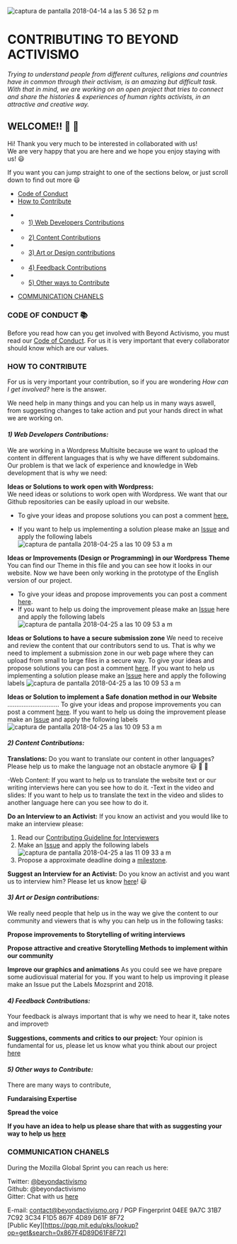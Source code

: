 ![captura de pantalla 2018-04-14 a las 5 36 52 p m](https://user-images.githubusercontent.com/32823481/38769888-7f244cea-400a-11e8-80a7-293dc415c086.png)  

# CONTRIBUTING TO BEYOND ACTIVISMO 

_Trying to understand people from different cultures, religions and countries have in common through their activism, is an amazing but difficult task. With that in mind, we are working on an open project that tries to connect and share the histories & experiences of human rights activists, in an attractive and creative way._

## **WELCOME!!** 🎉 🎉 

Hi! Thank you very much to be interested in collaborated with us!   
We are very happy that you are here and we hope you enjoy staying with us! 😃 

If you want you can jump straight to one of the sections below, or just scroll down to find out more 😃

* [Code of Conduct](#code-of-conduct-)
* [How to Contribute](#how-to-contribute)
- * [1) Web Developers Contributions](#1-web-developers-contributions)
- * [2) Content Contributions](#2-content-contributions)
- * [3) Art or Design contributions](#3-art-or-design-contributions)
- * [4) Feedback Contributions](#4-feedback-contributions)
- * [5) Other ways to Contribute](#5-other-ways-to-contribute)
* [COMMUNICATION CHANELS](#communication-chanels)

### **CODE OF CONDUCT** 📚 

Before you read how can you get involved with Beyond Activismo, you must read our [Code of Conduct](https://github.com/Beyondactivismo/Beyondactivismo/blob/master/CODE_OF_CONDUCT.md). For us it is very important that every collaborator should know which are our values.


### **HOW TO CONTRIBUTE** 

For us is very important your contribution, so if you are wondering _How can I get involved?_ here is the answer. 

We need help in many things and you can help us in many ways aswell, from suggesting changes to take action and put your hands direct in what we are working on. 

#### _**1) Web Developers Contributions:**_  
We are working in a Wordpress Multisite because we want to upload the content in different languages that is why we have different subdomains. Our problem is that we lack of experience and knowledge in Web development that is why we need:

 **Ideas or Solutions to work open with Wordpress:**   
We need ideas or solutions to work open with Wordpress. We want that our Github repositories can be easily upload in our website.  

- To give your ideas and propose solutions you can post a comment [here.](https://github.com/Beyondactivismo/Beyondactivismo/issues/34)

- If you want to help us implementing a solution please make an [Issue](https://github.com/Beyondactivismo/Beyondactivismo/issues/new) and apply the following labels ![captura de pantalla 2018-04-25 a las 10 09 53 a m](https://user-images.githubusercontent.com/32823481/39233522-de0a7658-4870-11e8-8135-c85390d860a7.png)

**Ideas or Improvements (Design or Programming) in our Wordpress Theme**  
You can find our Theme in this file and you can see how it looks in our website. Now we have been only working in the prototype of the English version of our project.   
- To give your ideas and propose improvements you can post a comment [here](https://github.com/Beyondactivismo/Beyondactivismo/issues/37).  
- If you want to help us doing the improvement please make an [Issue](https://github.com/Beyondactivismo/Beyondactivismo/issues/new)  here and apply the following labels ![captura de pantalla 2018-04-25 a las 10 09 53 a m](https://user-images.githubusercontent.com/32823481/39233522-de0a7658-4870-11e8-8135-c85390d860a7.png)

**Ideas or Solutions to have a secure submission zone**
We need to receive and review the content that our contributors send to us. That is why we need to implement a submission zone in our web page where they can upload from small to large files in a secure way. 
To give your ideas and propose solutions you can post a comment [here](https://github.com/Beyondactivismo/Beyondactivismo/issues/36).
If you want to help us implementing a solution please make an [Issue](https://github.com/Beyondactivismo/Beyondactivismo/issues/new)  here and apply the following labels ![captura de pantalla 2018-04-25 a las 10 09 53 a m](https://user-images.githubusercontent.com/32823481/39233522-de0a7658-4870-11e8-8135-c85390d860a7.png)

**Ideas or Solution to implement a Safe donation method in our Website**
.............................
To give your ideas and propose improvements you can post a comment [here](https://github.com/Beyondactivismo/Beyondactivismo/issues/35).
If you want to help us doing the improvement please make an [Issue](https://github.com/Beyondactivismo/Beyondactivismo/issues/new)  and apply the following labels ![captura de pantalla 2018-04-25 a las 10 09 53 a m](https://user-images.githubusercontent.com/32823481/39233522-de0a7658-4870-11e8-8135-c85390d860a7.png)

#### _**2) Content Contributions:**_

**Translations:** 
Do you want to translate our content in other languages? Please help us to make the language not an obstacle anymore 😃 💪 💪  

-Web Content: If you want to help us to translate the website text or our writing interviews here can you see how to do it. 
-Text in the video and slides: If you want to help us to translate the text in the video and slides to another language here can you see how to do it.

**Do an Interview to an Activist:**
If you know an activist and you would like to make an interview please:
1) Read our [Contributing Guideline for Interviewers](https://github.com/Beyondactivismo/Beyondactivismo/blob/master/GUIDELINES/INTERVIEWCONTRIBUTING.md)
2) Make an [Issue](https://github.com/Beyondactivismo/Beyondactivismo/issues/new)  and apply the following labels ![captura de pantalla 2018-04-25 a las 11 09 33 a m](https://user-images.githubusercontent.com/32823481/39236540-5bf9ec58-4879-11e8-89d5-e5496bef2707.png) 
3) Propose a approximate deadline doing a [milestone](https://github.com/Beyondactivismo/Beyondactivismo/milestones/new).

**Suggest an Interview for an Activist:** 
Do you know an activist and you want us to interview him? Please let us know [here](https://github.com/Beyondactivismo/Beyondactivismo/issues/38)! 😃 

#### _**3) Art or Design contributions:**_
We really need people that help us in the way we give the content to our community and viewers that is why you can help us in the following tasks:

**Propose improvements to Storytelling of writing interviews**

**Propose attractive and creative Storytelling Methods to implement within our community**

**Improve our graphics and animations**
As you could see we have prepare some audiovisual material for you. If you want to help us improving it please make an Issue put the Labels Mozsprint and 2018.

#### _**4) Feedback Contributions:**_ 
Your feedback is always important that is why we need to hear it, take notes and improve🤓 

**Suggestions, comments and critics to our project:** 
Your opinion is fundamental for us, please let us know what you think about our project [here](https://github.com/Beyondactivismo/Beyondactivismo/issues/43) 

#### _**5) Other ways to Contribute:**_ 
There are many ways to contribute, 

**Fundaraising Expertise** 

**Spread the voice**

**If you have an idea to help us please share that with as suggesting your way to help us [here](https://github.com/Beyondactivismo/Beyondactivismo/issues/43)**


### **COMMUNICATION CHANELS**
During the Mozilla Global Sprint you can reach us here:
  
Twitter: [@beyondactivismo](https://twitter.com/beyondactivismo)   
Github:  @beyondactivismo  
Gitter:  Chat with us [here](https://gitter.im/Beyond-Activismo/BA-Mozsprint2018?utm_source=share-link&utm_medium=link&utm_campaign=share-link)  

E-mail: contact@beyondactivismo.org / PGP Fingerprint 04EE 9A7C 31B7 7C92 3C34 F1D5 867F 4D89 D61F 8F72     
[Public Key][https://pgp.mit.edu/pks/lookup?op=get&search=0x867F4D89D61F8F72] 




